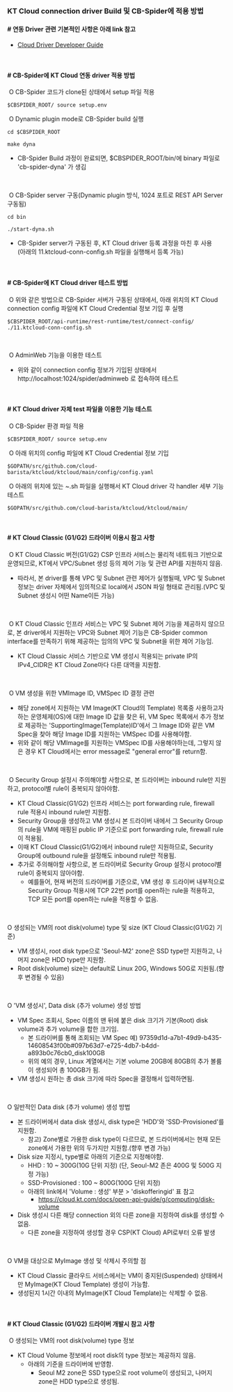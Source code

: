 ### KT Cloud connection driver Build 및 CB-Spider에 적용 방법

#### # 연동 Driver 관련 기본적인 사항은 아래 link 참고

   - [Cloud Driver Developer Guide](https://github.com/cloud-barista/cb-spider/wiki/Cloud-Driver-Developer-Guide) 
<p><br>

#### # CB-Spider에 KT Cloud 연동 driver 적용 방법

​	O CB-Spider 코드가 clone된 상태에서 setup 파일 적용
```
$CBSPIDER_ROOT/ source setup.env
```

​	O Dynamic plugin mode로 CB-Spider build 실행

```
cd $CBSPIDER_ROOT

make dyna

```
   - CB-Spider Build 과정이 완료되면, $CBSPIDER_ROOT/bin/에 binary 파일로 'cb-spider-dyna' 가 생김 

<p><br>

​	O CB-Spider server 구동(Dynamic plugin 방식, 1024 포트로 REST API Server 구동됨)

```
cd bin

./start-dyna.sh
```

   - CB-Spider server가 구동된 후, KT Cloud driver 등록 과정을 마친 후 사용<BR>
     (아래의 11.ktcloud-conn-config.sh 파일을 실행해서 등록 가능)

<p><br>

#### # CB-Spider에 KT Cloud driver 테스트 방법

​	O 위와 같은 방법으로 CB-Spider 서버가 구동된 상태에서, 아래 위치의 KT Cloud connection config 파일에 KT Cloud Credential 정보 기입 후 실행<BR>
```
$CBSPIDER_ROOT/api-runtime/rest-runtime/test/connect-config/ ./11.ktcloud-conn-config.sh
```

<p><br>

​	O AdminWeb 기능을 이용한 테스트

   - 위와 같이 connection config 정보가 기입된 상태에서 http://localhost:1024/spider/adminweb 로 접속하여 테스트

<p><br>

#### # KT Cloud driver 자체 test 파일을 이용한 기능 테스트

​	O CB-Spider 환경 파일 적용
```
$CBSPIDER_ROOT/ source setup.env
```

​	O 아래 위치의 config 파일에 KT Cloud Credential 정보 기입
```
$GOPATH/src/github.com/cloud-barista/ktcloud/ktcloud/main/config/config.yaml
```

​	O 아래의 위치에 있는 ~.sh 파일을 실행해서 KT Cloud driver 각 handler 세부 기능 테스트 
```
$GOPATH/src/github.com/cloud-barista/ktcloud/ktcloud/main/
```
<p><br>

#### # KT Cloud Classic (G1/G2) 드라이버 이용시 참고 사항
​	O KT Cloud Classic 버전(G1/G2) CSP 인프라 서비스는 물리적 네트워크 기반으로 운영되므로, KT에서 VPC/Subnet 생성 등의 제어 기능 및 관련 API를 지원하지 않음.
   - 따라서, 본 driver를 통해 VPC 및 Subnet 관련 제어가 실행될때, VPC 및 Subnet 정보는 driver 자체에서 임의적으로 local에서 JSON 파일 형태로 관리됨.(VPC 및 Subnet 생성시 어떤 Name이든 가능)
<p><br>

​	O  KT Cloud Classic 인프라 서비스는 VPC 및 Subnet 제어 기능을 제공하지 않으므로, 본 driver에서 지원하는 VPC와 Subnet 제어 기능은 CB-Spider common interface를 만족하기 위해 제공하는 임의의 VPC 및 Subnet을 위한 제어 기능임.
   - KT Cloud Classic 서비스 기반으로 VM 생성시 적용되는 private IP의 IPv4_CIDR은 KT Cloud Zone마다 다른 대역을 지원함.
<p><br>

​	O VM 생성을 위한 VMImage ID, VMSpec ID 결정 관련
   - 해당 zone에서 지원하는 VM Image(KT Cloud의 Template) 목록중 사용하고자 하는 운영체제(OS)에 대한 Image ID 값을 찾은 뒤, VM Spec 목록에서 추가 정보로 제공하는 'SupportingImage(Template)ID'에서 그 Image ID와 같은 VM Spec을 찾아 해당 Image ID를 지원하는 VMSpec ID를 사용해야함.
   - 위와 같이 해당 VMImage를 지원하는 VMSpec ID를 사용해야하는데, 그렇지 않은 경우 KT Cloud에서는 error message로 "general error"를 return함.
<p><br>

​	O Security Group 설정시 주의해야할 사항으로, 본 드라이버는 inbound rule만 지원하고, protocol별 rule이 중복되지 않아야함.
   - KT Cloud Classic(G1/G2) 인프라 서비스는 port forwarding rule, firewall rule 적용시 inbound rule만 지원함.
   - Security Group을 생성하고 VM 생성시 본 드라이버 내에서 그 Security Group의 rule을 VM에 매핑된 public IP 기준으로 port forwarding rule, firewall rule이 적용됨.
   - 이때 KT Cloud Classic(G1/G2)에서 inbound rule만 지원하므로, Security Group에 outbound rule을 설정해도 inbound rule만 적용됨.
   - 추가로 주의해야할 사항으로, 본 드라이버로 Security Group 설정시 protocol별 rule이 중복되지 않아야함.
     - 예를들어, 현재 버전의 드라이버를 기준으로, VM 생성 후 드라이버 내부적으로 Security Group 적용시에 TCP 22번 port를 open하는 rule을 적용하고, TCP 모든 port를 open하는 rule을 적용할 수 없음.
<p><br>

  O 생성되는 VM의 root disk(volume) type 및 size (KT Cloud Classic(G1/G2) 기준)
   - VM 생성시, root disk type으로 'Seoul-M2' zone은 SSD type만 지원하고, 나머지 zone은 HDD type만 지원함.​
   - Root disk(volume) size는 default로 Linux 20G, Windows 50G로 지원됨.(향후 변경될 수 있음)
<p><br>

  O 'VM 생성시', Data disk (추가 volume) 생성 방법
   - VM Spec 조회시, Spec 이름의 맨 뒤에 붙은 disk 크기가 기본(Root) disk volume과 추가 volume을 합한 크기임.
      - 본 드라이버를 통해 조회되는 VM Spec 예) 97359d1d-a7b1-49d9-b435-14608543f00b#097b63d7-e725-4db7-b4dd-a893b0c76cb0_disk100GB
      - 위의 예의 경우, Linux 계열에서는 기본 volume 20GB에 80GB의 추가 볼륨이 생성되어 총 100GB가 됨.
   - VM 생성시 원하는 총 disk 크기에 따라 Spec을 결정해서 입력하면됨.
<p><br>

  O 일반적인 Data disk (추가 volume) 생성 방법
   - 본 드라이버에서 data disk 생성시, disk type은 'HDD'와 'SSD-Provisioned'를 지원함.
     - 참고) Zone별로 가용한 disk type이 다르므로, 본 드라이버에서는 현재 모든 zone에서 가용한 위의 두가지만 지원함.(향후 변경 가능)
   - Disk size 지정시, type별로 아래의 기준으로 지정해야함.
     - HHD : 10 ~ 300G(10G 단위 지정) (단, Seoul-M2 존은 400G 및 500G 지정 가능)
     - SSD-Provisioned : 100 ~ 800G(100G 단위 지정)
     - 아래의 link에서 'Volume : 생성' 부분 > 'diskofferingid' 표 참고
       - https://cloud.kt.com/docs/open-api-guide/g/computing/disk-volume
   - Disk 생성시 다른 해당 connection 외의 다른 zone을 지정하여 disk를 생성할 수 없음.
       - 다른 zone을 지정하여 생성할 경우 CSP(KT Cloud) API로부터 오류 발생
<p><br>

  O VM을 대상으로 MyImage 생성 및 삭제시 주의할 점
   - KT Cloud Classic 클라우드 서비스에서는 VM이 중지된(Suspended) 상태에서만 MyImage(KT Cloud Template) 생성이 가능함.
   - 생성된지 1시간 이내의 MyImage(KT Cloud Template)는 삭제할 수 없음.
<p><br>

#### # KT Cloud Classic (G1/G2) 드라이버 개발시 참고 사항
​	O 생성되는 VM의 root disk(volume) type 정보
   - KT Cloud Volume 정보에서 root disk의 type 정보는 제공하지 않음.
     - 아래의 기준을 드라이버에 반영함.
       - Seoul M2 zone은 SSD type으로 root volume이 생성되고, 나머지 zone은 HDD type으로 생성됨.​
<p><br>